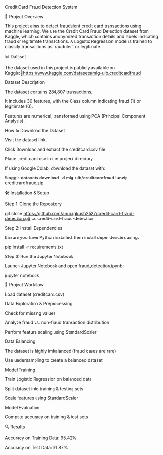 Credit Card Fraud Detection System

📌 Project Overview

This project aims to detect fraudulent credit card transactions using machine learning. We use the Credit Card Fraud Detection dataset from Kaggle, which contains anonymized transaction details and labels indicating fraud or legitimate transactions. A Logistic Regression model is trained to classify transactions as fraudulent or legitimate.

📊 Dataset

The dataset used in this project is publicly available on Kaggle:🔗https://www.kaggle.com/datasets/mlg-ulb/creditcardfraud

Dataset Description

The dataset contains 284,807 transactions.

It includes 30 features, with the Class column indicating fraud (1) or legitimate (0).

Features are numerical, transformed using PCA (Principal Component Analysis).

How to Download the Dataset

Visit the dataset link.

Click Download and extract the creditcard.csv file.

Place creditcard.csv in the project directory.

If using Google Colab, download the dataset with:

!kaggle datasets download -d mlg-ulb/creditcardfraud
!unzip creditcardfraud.zip

🛠️ Installation & Setup

Step 1: Clone the Repository

git clone https://github.com/anuragkush2527/credit-card-fraud-detection.git
cd credit-card-fraud-detection

Step 2: Install Dependencies

Ensure you have Python installed, then install dependencies using:

pip install -r requirements.txt

Step 3: Run the Jupyter Notebook

Launch Jupyter Notebook and open fraud_detection.ipynb:

jupyter notebook

📌 Project Workflow

Load dataset (creditcard.csv)

Data Exploration & Preprocessing

Check for missing values

Analyze fraud vs. non-fraud transaction distribution

Perform feature scaling using StandardScaler

Data Balancing

The dataset is highly imbalanced (fraud cases are rare)

Use undersampling to create a balanced dataset

Model Training

Train Logistic Regression on balanced data

Split dataset into training & testing sets

Scale features using StandardScaler

Model Evaluation

Compute accuracy on training & test sets

🔍 Results

Accuracy on Training Data: 95.42%

Accuracy on Test Data: 91.87%
